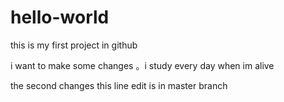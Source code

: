 # hello-world
this is my first project in github

i want  to make some changes 。i study every day when im alive


the second changes
this line edit is in master branch
